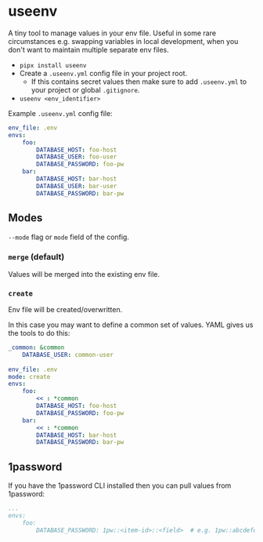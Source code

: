 # useenv

A tiny tool to manage values in your env file. 
Useful in some rare circumstances e.g. swapping variables in local development,
when you don't want to maintain multiple separate env files.  

* `pipx install useenv`
* Create a `.useenv.yml` config file in your project root. 
  * If this contains secret values then make sure to add `.useenv.yml` to your project or global `.gitignore`.
* `useenv <env_identifier>`

Example `.useenv.yml` config file:

```yml
env_file: .env
envs:
    foo:
        DATABASE_HOST: foo-host
        DATABASE_USER: foo-user
        DATABASE_PASSWORD: foo-pw
    bar:
        DATABASE_HOST: bar-host
        DATABASE_USER: bar-user
        DATABASE_PASSWORD: bar-pw
```


## Modes

`--mode` flag or `mode` field of the config.

### `merge` (default)

Values will be merged into the existing env file.

### `create`

Env file will be created/overwritten.

In this case you may want to define a common set of values. YAML gives us the tools to do this:

```yml
_common: &common
    DATABASE_USER: common-user
  
env_file: .env
mode: create
envs:
    foo:
        << : *common
        DATABASE_HOST: foo-host    
        DATABASE_PASSWORD: foo-pw
    bar:
        << : *common
        DATABASE_HOST: bar-host    
        DATABASE_PASSWORD: bar-pw
```

## 1password

If you have the 1password CLI installed then you can pull values from 1password:

```yml
...
envs:
    foo:
        DATABASE_PASSWORD: 1pw::<item-id>::<field>  # e.g. 1pw::abcdefqwerty::password
```
